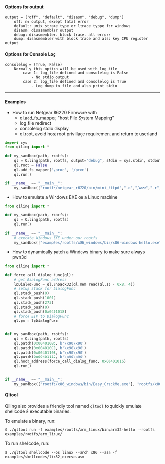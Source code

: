 #### Options for output

```
output = ("off", "default", "disasm", "debug", "dump")
    off: no output, except fatal error
    default: unix strace type or ltrace typpe for windows
    disasm: disasmembler output
    debug: disasmembler, block trace, all errors
    dump: disasmembler with block trace and also key CPU register output
```

#### Options for Console Log

```
consolelog = (True, False)
    Normally this option will be used with log_file
        case 1: log_file defined and consolelog is False
            - No stdio output
        case 2: log_file defined and consolelog is True
            - Log dump to file and also print stdio
```

---

#### Examples

- How to run Netgear R6220 Firmware with
    - ql.add_fs_mapper, "host File System Mapping"
    - log_file redirect
    - consolelog stdio display
    - ql.root, avoid host root privillage requirement and return to userland

```python
import sys
from qiling import *

def my_sandbox(path, rootfs):
    ql = Qiling(path, rootfs, output="debug", stdin = sys.stdin, stdout = sys.stdout, stderr = sys.stderr, log_file = 'logfile', separate_log_file = True, consolelog = True)
    ql.root = False
    ql.add_fs_mapper('/proc', '/proc')
    ql.run()

if __name__ == "__main__":
    my_sandbox(["rootfs/netgear_r6220/bin/mini_httpd","-d","/www","-r","NETGEAR R6220","-c","**.cgi","-t","300"], "rootfs/netgear_r6220")
```



- How to emulate a Windows EXE on a Linux machine

```python
from qiling import *

def my_sandbox(path, rootfs):
    ql = Qiling(path, rootfs)
    ql.run()

if __name__ == "__main__":
    # execute Windows EXE under our rootfs
    my_sandbox(["examples/rootfs/x86_windows/bin/x86-windows-hello.exe"], "examples/rootfs/x86_windows")
```

- How to dynamically patch a Windows binary to make sure always pwn3d

```python
from qiling import *

def force_call_dialog_func(ql):
    # get DialogFunc address
    lpDialogFunc = ql.unpack32(ql.mem_read(ql.sp - 0x8, 4))
    # setup stack for DialogFunc
    ql.stack_push(0)
    ql.stack_push(1001)
    ql.stack_push(273)
    ql.stack_push(0)
    ql.stack_push(0x0401018)
    # force EIP to DialogFunc
    ql.pc = lpDialogFunc


def my_sandbox(path, rootfs):
    ql = Qiling(path, rootfs)
    ql.patch(0x004010B5, b'\x90\x90')
    ql.patch(0x004010CD, b'\x90\x90')
    ql.patch(0x0040110B, b'\x90\x90')
    ql.patch(0x00401112, b'\x90\x90')
    ql.hook_address(force_call_dialog_func, 0x00401016)
    ql.run()


if __name__ == "__main__":
    my_sandbox(["rootfs/x86_windows/bin/Easy_CrackMe.exe"], "rootfs/x86_windows")
```

#### Qltool

Qiling also provides a friendly tool named `qltool` to quickly emulate shellcode & executable binaries.

To emulate a binary, run:

```
$ ./qltool run -f examples/rootfs/arm_linux/bin/arm32-hello --rootfs examples/rootfs/arm_linux/

```

To run shellcode, run:

```
$ ./qltool shellcode --os linux --arch x86 --asm -f examples/shellcodes/lin32_execve.asm

```
